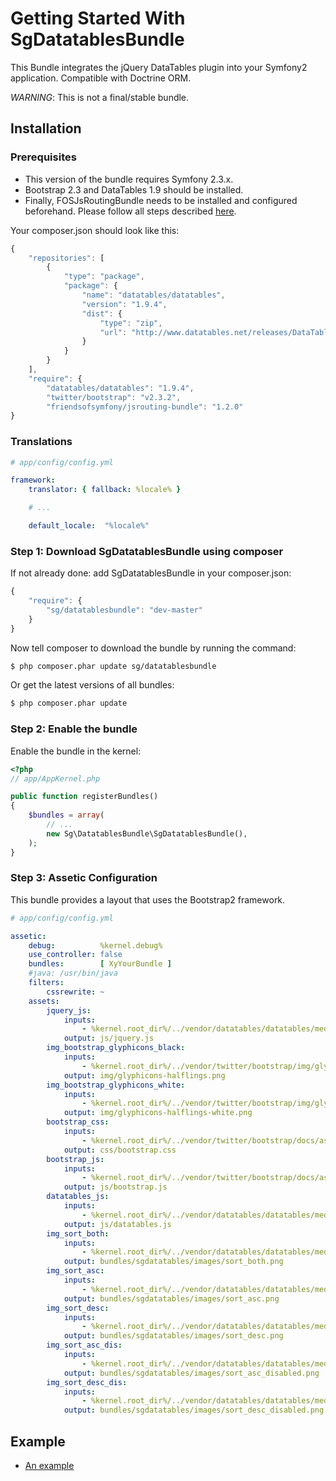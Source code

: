 # Getting Started With SgDatatablesBundle

This Bundle integrates the jQuery DataTables plugin into your Symfony2 application. Compatible with Doctrine ORM.

*WARNING*: This is not a final/stable bundle.

## Installation

### Prerequisites

* This version of the bundle requires Symfony 2.3.x.
* Bootstrap 2.3 and DataTables 1.9 should be installed.
* Finally, FOSJsRoutingBundle needs to be installed and configured beforehand. Please follow all steps described [here](https://github.com/FriendsOfSymfony/FOSJsRoutingBundle/blob/master/Resources/doc/README.markdown).

Your composer.json should look like this:

```js
{
    "repositories": [
        {
            "type": "package",
            "package": {
                "name": "datatables/datatables",
                "version": "1.9.4",
                "dist": {
                    "type": "zip",
                    "url": "http://www.datatables.net/releases/DataTables-1.9.4.zip"
                }
            }
        }
    ],
    "require": {
        "datatables/datatables": "1.9.4",
        "twitter/bootstrap": "v2.3.2",
        "friendsofsymfony/jsrouting-bundle": "1.2.0"
}
```

### Translations

``` yaml
# app/config/config.yml

framework:
    translator: { fallback: %locale% }

    # ...

    default_locale:  "%locale%"
```

### Step 1: Download SgDatatablesBundle using composer

If not already done: add SgDatatablesBundle in your composer.json:

```js
{
    "require": {
        "sg/datatablesbundle": "dev-master"
    }
}
```

Now tell composer to download the bundle by running the command:

``` bash
$ php composer.phar update sg/datatablesbundle
```

Or get the latest versions of all bundles:

``` bash
$ php composer.phar update
```

### Step 2: Enable the bundle

Enable the bundle in the kernel:

``` php
<?php
// app/AppKernel.php

public function registerBundles()
{
    $bundles = array(
        // ...
        new Sg\DatatablesBundle\SgDatatablesBundle(),
    );
}
```

### Step 3: Assetic Configuration

This bundle provides a layout that uses the Bootstrap2 framework.

``` yaml
# app/config/config.yml

assetic:
    debug:          %kernel.debug%
    use_controller: false
    bundles:        [ XyYourBundle ]
    #java: /usr/bin/java
    filters:
        cssrewrite: ~
    assets:
        jquery_js:
            inputs:
                - %kernel.root_dir%/../vendor/datatables/datatables/media/js/jquery.js
            output: js/jquery.js
        img_bootstrap_glyphicons_black:
            inputs:
                - %kernel.root_dir%/../vendor/twitter/bootstrap/img/glyphicons-halflings.png
            output: img/glyphicons-halflings.png
        img_bootstrap_glyphicons_white:
            inputs:
                - %kernel.root_dir%/../vendor/twitter/bootstrap/img/glyphicons-halflings-white.png
            output: img/glyphicons-halflings-white.png
        bootstrap_css:
            inputs:
                - %kernel.root_dir%/../vendor/twitter/bootstrap/docs/assets/css/bootstrap.css
            output: css/bootstrap.css
        bootstrap_js:
            inputs:
                - %kernel.root_dir%/../vendor/twitter/bootstrap/docs/assets/js/bootstrap.js
            output: js/bootstrap.js
        datatables_js:
            inputs:
                - %kernel.root_dir%/../vendor/datatables/datatables/media/js/jquery.dataTables.min.js
            output: js/datatables.js
        img_sort_both:
            inputs:
                - %kernel.root_dir%/../vendor/datatables/datatables/media/images/sort_both.png
            output: bundles/sgdatatables/images/sort_both.png
        img_sort_asc:
            inputs:
                - %kernel.root_dir%/../vendor/datatables/datatables/media/images/sort_asc.png
            output: bundles/sgdatatables/images/sort_asc.png
        img_sort_desc:
            inputs:
                - %kernel.root_dir%/../vendor/datatables/datatables/media/images/sort_desc.png
            output: bundles/sgdatatables/images/sort_desc.png
        img_sort_asc_dis:
            inputs:
                - %kernel.root_dir%/../vendor/datatables/datatables/media/images/sort_asc_disabled.png
            output: bundles/sgdatatables/images/sort_asc_disabled.png
        img_sort_desc_dis:
            inputs:
                - %kernel.root_dir%/../vendor/datatables/datatables/media/images/sort_desc_disabled.png
            output: bundles/sgdatatables/images/sort_desc_disabled.png
```

## Example

- [An example](https://github.com/stwe/DatatablesBundle/blob/master/Resources/doc/example.md)
